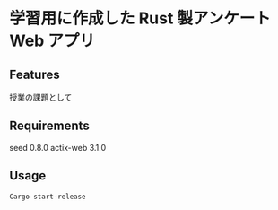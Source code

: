 # 学習用に作成した Rust 製アンケート Web アプリ

## Features

授業の課題として

## Requirements

seed 0.8.0
actix-web 3.1.0

## Usage

`Cargo start-release`
